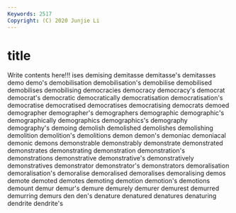 ```yaml
---
Keywords: 2517
Copyright: (C) 2020 Junjie Li
---
```


# title

Write contents here!!!
ises 
demising 
demitasse 
demitasse's 
demitasses 
demo 
demo's 
demobilisation
demobilisation's 
demobilise 
demobilised 
demobilises 
demobilising 
democracies 
democracy 
democracy's 
democrat 
democrat's
democratic 
democratically 
democratisation 
democratisation's 
democratise 
democratised 
democratises 
democratising 
democrats 
demoed
demographer 
demographer's 
demographers 
demographic 
demographic's 
demographically 
demographics 
demographics's 
demography 
demography's
demoing 
demolish 
demolished 
demolishes 
demolishing 
demolition 
demolition's 
demolitions 
demon 
demon's
demoniac 
demoniacal 
demonic 
demons 
demonstrable 
demonstrably 
demonstrate 
demonstrated 
demonstrates 
demonstrating
demonstration 
demonstration's 
demonstrations 
demonstrative 
demonstrative's 
demonstratively 
demonstratives 
demonstrator 
demonstrator's 
demonstrators
demoralisation 
demoralisation's 
demoralise 
demoralised 
demoralises 
demoralising 
demos 
demote 
demoted 
demotes
demoting 
demotion 
demotion's 
demotions 
demount 
demur 
demur's 
demure 
demurely 
demurer
demurest 
demurred 
demurring 
demurs 
den 
den's 
denature 
denatured 
denatures 
denaturing
dendrite 
dendrite's 
